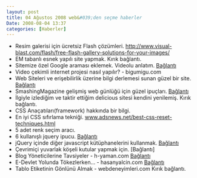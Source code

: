 ```yaml
---
layout: post
title: 04 Ağustos 2008 web&#039;den seçme haberler
Date: 2008-08-04 13:37
categories: [Haberler]
---
```


-   Resim galerisi için ücretsiz Flash çözümleri. http://www.visual-blast.com/flash/free-flash-gallery-solutions-for-your-images/
-   EM tabanlı esnek yapılı site yapmak. Kırık bağlantı.
-   Sitemize özel Google araması eklemek. Videolu anlatım. [Bağlantı][2]
-   Video çekimli internet projesi nasıl yapılır? - bigumigu.com
-   Web Siteleri ve erişebilirlik üzerine bilgi derlemesi sunan güzel
    bir site. [Bağlantı][4]
-   SmashingMagazine gelişmiş web günlüğü için güzel ipuçları.
    [Bağlantı][5]
-   İlgiyle izlediğim ve taktir ettiğim delicious sitesi kendini
    yenilemiş. Kırık bağlantı.
-   CSS Anaçatıları(framework) hakkında bir bilgi.
-   En iyi CSS sıfırlama tekniği. www.adsnews.net/best-css-reset-techniques.html
-   5 adet renk seçim aracı.
-   6 kullanışlı jquery ipucu. [Bağlantı][10]
-   jQuery içinde diğer javascript kütüphanelerini kullanmak.
    [Bağlantı][11]
-   Çevrimiçi yuvarlak köşeli kutular yapmak için. [Bağlantı]
-   Blog Yöneticilerine Tavsiyeler - h-yaman.com [Bağlantı][13]
-   E-Devlet Yolunda Tökezlerken... - hasanyalcin.com [Bağlantı][14]
-   Tablo Etiketinin Gönlünü Almak - webdeneyimleri.com Kırık bağlantı.


  [2]: http://css-tricks.com/videos/css-tricks-video-29.php
    "gooogle araması ekle"
  [4]: http://www.useit.com/ "Erişebilirlik"
  [5]: http://www.smashingmagazine.com/2008/07/31/a-small-survey-of-big-blogs-further-findings/
  [10]: http://johannburkard.de/blog/programming/javascript/6-more-jquery-tips-text-searching-page-load-time-and-others.html
    "jQuery"
  [11]: http://docs.jquery.com/Using_jQuery_with_Other_Libraries
    "jQuery"
  [13]: http://www.h-yaman.com/blog-yoneticilerine-tavsiyeler "blog yaz"
  [14]: http://www.hasanyalcin.com/?p=555 "e-devlet"